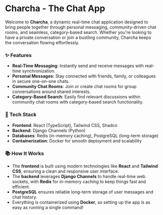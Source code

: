 # Charcha - The Chat App

Welcome to **Charcha**, a dynamic real-time chat application designed to bring people together through personal messaging, community-driven chat rooms, and seamless, category-based search. Whether you're looking to have a private conversation or join a bustling community, Charcha keeps the conversation flowing effortlessly.

### ✨ Features
- **Real-Time Messaging**: Instantly send and receive messages with real-time synchronization.
- **Personal Messages**: Stay connected with friends, family, or colleagues in secure one-on-one chats.
- **Community Chat Rooms**: Join or create chat rooms for group conversations around shared interests.
- **Category-Based Search**: Easily find relevant discussions within community chat rooms with category-based search functionality.

### 🚀 Tech Stack
- **Frontend**: React (TypeScript), Tailwind CSS, Shadcn
- **Backend**: Django Channels (Python)
- **Databases**: Redis (in-memory caching), PostgreSQL (long-term storage)
- **Containerization**: Docker for smooth deployment and scalability

### 📚 How It Works
* The **frontend** is built using modern technologies like **React** and **Tailwind CSS**, ensuring a clean and responsive user interface.
* The **backend** leverages **Django Channels** to handle real-time web sockets, with **Redis** for in-memory caching to keep things fast and efficient.
* **PostgreSQL** ensures reliable long-term storage of user messages and chat history.
* Everything is containerized using **Docker**, so setting up the app is as easy as running a single command!

